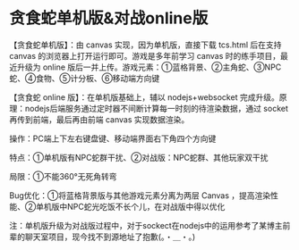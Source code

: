 # 贪食蛇单机版&对战online版
【贪食蛇单机版】：由 canvas 实现，因为单机版，直接下载 tcs.html 后在支持 canvas 的浏览器上打开运行即可。游戏是多年前学习 canvas 时的练手项目，最近升级为 online 版后一并上传。游戏元素：①蓝格背景、②主角蛇、③NPC蛇、④食物、⑤计分板、⑥移动端方向键

【贪食蛇 online 版】：在单机版基础上，辅以 nodejs+websocket 完成升级。原理：nodejs后端服务通过定时器不间断计算每一时刻的待渲染数据，通过 socket 再传到前端，最后再由前端 canvas 实现数据渲染。

操作：PC端上下左右键盘键、移动端界面右下角四个方向键

特点：①单机版有NPC蛇群干扰、②对战版：NPC蛇群、其他玩家双干扰

局限：①不能360°无死角转弯

Bug优化：①将蓝格背景版与其他游戏元素分离为两层 Canvas ，提高渲染性能、②单机版中NPC蛇光吃饭不长个儿，在对战版中得以优化

注：单机版升级为对战版过程中，对于sockect在nodejs中的运用参考了某博主前辈的聊天室项目，现今找不到源地址了抱歉(。・＿・。)

